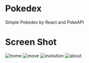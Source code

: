 # Pokedex
Simple Pokedex by React and PokeAPI

# Screen Shot
![home](https://github.com/kazuki-sep27/pokedex/assets/89927619/ef5bab42-7425-4cc3-baab-349255c2b5e0)
![move](https://github.com/kazuki-sep27/pokedex/assets/89927619/b100c636-2569-4778-8eba-65c0a0acb8a5)
![evolution](https://github.com/kazuki-sep27/pokedex/assets/89927619/8eac350d-0991-48c1-891f-57f358a707a8)
![about](https://github.com/kazuki-sep27/pokedex/assets/89927619/06905a82-0056-4b0e-956c-58bd1b81aeba)
